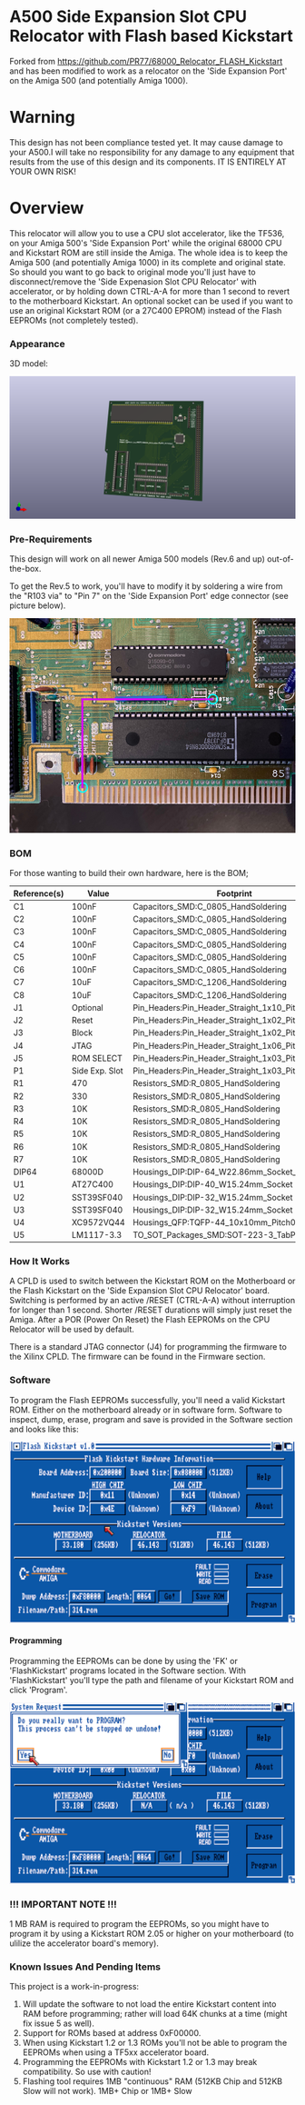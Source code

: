 # A500 Side Expansion Slot CPU Relocator with Flash based Kickstart
Forked from https://github.com/PR77/68000_Relocator_FLASH_Kickstart and has been modified to work as a relocator on the 'Side Expansion Port' on the Amiga 500 (and potentially Amiga 1000).

# Warning
This design has not been compliance tested yet. It may cause damage to your A500.I will take no responsibility for any damage to any equipment that results from the use of this design and its components. IT IS ENTIRELY AT YOUR OWN RISK!

# Overview
This relocator will allow you to use a CPU slot accelerator, like the TF536, on your Amiga 500's 'Side Expansion Port' while the original 68000 CPU and Kickstart ROM are still inside the Amiga.
The whole idea is to keep the Amiga 500 (and potentially Amiga 1000) in its complete and original state. So should you want to go back to original mode you'll just have to disconnect/remove the 'Side Expenasion Slot CPU Relocator' with accelerator, or by holding down CTRL-A-A for more than 1 second to revert to the motherboard Kickstart.
An optional socket can be used if you want to use an original Kickstart ROM (or a 27C400 EPROM) instead of the Flash EEPROMs (not completely tested).


### Appearance
3D model:

![3D Model](/Images/design.png)


### Pre-Requirements
This design will work on all newer Amiga 500 models (Rev.6 and up) out-of-the-box.

To get the Rev.5 to work, you'll have to modify it by soldering a wire from the "R103 via" to "Pin 7" on the 'Side Expansion Port' edge connector (see picture below).

![Solder Points Rev.5](/Images/solder_rev5.png)



### BOM
For those wanting to build their own hardware, here is the BOM;

| Reference(s) | Value          | Footprint                                                      |
|--------------|----------------|----------------------------------------------------------------|
| C1           | 100nF          | Capacitors_SMD:C_0805_HandSoldering                            |
| C2           | 100nF          | Capacitors_SMD:C_0805_HandSoldering                            |
| C3           | 100nF          | Capacitors_SMD:C_0805_HandSoldering                            |
| C4           | 100nF          | Capacitors_SMD:C_0805_HandSoldering                            |
| C5           | 100nF          | Capacitors_SMD:C_0805_HandSoldering                            |
| C6           | 100nF          | Capacitors_SMD:C_0805_HandSoldering                            |
| C7           | 10uF           | Capacitors_SMD:C_1206_HandSoldering                            |
| C8           | 10uF           | Capacitors_SMD:C_1206_HandSoldering                            |
| J1           | Optional       | Pin_Headers:Pin_Header_Straight_1x10_Pitch2.54mm               |
| J2           | Reset          | Pin_Headers:Pin_Header_Straight_1x02_Pitch2.54mm               |
| J3           | Block          | Pin_Headers:Pin_Header_Straight_1x02_Pitch2.54mm               |
| J4           | JTAG           | Pin_Headers:Pin_Header_Straight_1x06_Pitch2.54mm               |
| J5           | ROM SELECT     | Pin_Headers:Pin_Header_Straight_1x03_Pitch2.54mm               |
| P1           | Side Exp. Slot | Pin_Headers:Pin_Header_Straight_1x03_Pitch2.54mm               |
| R1           | 470            | Resistors_SMD:R_0805_HandSoldering                             |
| R2           | 330            | Resistors_SMD:R_0805_HandSoldering                             |
| R3           | 10K            | Resistors_SMD:R_0805_HandSoldering                             |
| R4           | 10K            | Resistors_SMD:R_0805_HandSoldering                             |
| R5           | 10K            | Resistors_SMD:R_0805_HandSoldering                             |
| R6           | 10K            | Resistors_SMD:R_0805_HandSoldering                             |
| R7           | 10K            | Resistors_SMD:R_0805_HandSoldering                             |
| DIP64        | 68000D         | Housings_DIP:DIP-64_W22.86mm_Socket_LongPads                   |
| U1           | AT27C400       | Housings_DIP:DIP-40_W15.24mm_Socket                            |
| U2           | SST39SF040     | Housings_DIP:DIP-32_W15.24mm_Socket                            |
| U3           | SST39SF040     | Housings_DIP:DIP-32_W15.24mm_Socket                            |
| U4           | XC9572VQ44     | Housings_QFP:TQFP-44_10x10mm_Pitch0.8mm                        |
| U5           | LM1117-3.3     | TO_SOT_Packages_SMD:SOT-223-3_TabPin2                          |


### How It Works
A CPLD is used to switch between the Kickstart ROM on the Motherboard or the Flash Kickstart on the 'Side Expansion Slot CPU Relocator' board.
Switching is performed by an active /RESET (CTRL-A-A) without interruption for longer than 1 second. Shorter /RESET durations will simply just reset the Amiga.
After a POR (Power On Reset) the Flash EEPROMs on the CPU Relocator will be used by default.

There is a standard JTAG connector (J4) for programming the firmware to the Xilinx CPLD. The firmware can be found in the Firmware section.


### Software
To program the Flash EEPROMs successfully, you'll need a valid Kickstart ROM. Either on the motherboard already or in software form.
Software to inspect, dump, erase, program and save is provided in the Software section and looks like this:

![Flash Kickstart v1.0](/Images/flashkickstart.png)



#### Programming
Programming the EEPROMs can be done by using the 'FK' or 'FlashKickstart' programs located in the Software section.
With 'FlashKickstart' you'll type the path and filename of your Kickstart ROM and click 'Program'.

![Programming the Flash EEPROMs](/Images/program.png)




### !!! IMPORTANT NOTE !!!
1 MB RAM is required to program the EEPROMs, so you might have to program it by using a Kickstart ROM 2.05 or higher on your motherboard (to ulilize the accelerator board's memory).


### Known Issues And Pending Items
This project is a work-in-progress:

1. Will update the software to not load the entire Kickstart content into RAM before programming; rather will load 64K chunks at a time (might fix issue 5 as well).
2. Support for ROMs based at address 0xF00000.
3. When using Kickstart 1.2 or 1.3 ROMs you'll not be able to program the EEPROMs when using a TF5xx accelerator board.
4. Programming the EEPROMs with Kickstart 1.2 or 1.3 may break compatibility. So use with caution!
5. Flashing tool requires 1MB "continuous" RAM (512KB Chip and 512KB Slow will not work). 1MB+ Chip or 1MB+ Slow
